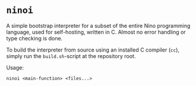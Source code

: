 # `ninoi`

A simple bootstrap interpreter for a subset of the entire Nino programming language, used for self-hosting, written in C. Almost no error handling or type checking is done.

To build the interpreter from source using an installed C compiler (`cc`),
simply run the `build.sh`-script at the repository root.

Usage:
```
ninoi <main-function> <files...>
```